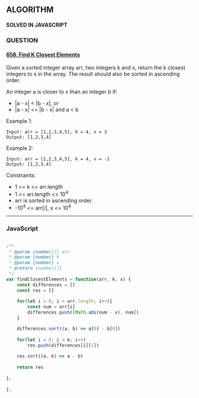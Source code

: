 ## ALGORITHM

#### SOLVED IN JAVASCRIPT
### QUESTION

#### [658. Find K Closest Elements](https://leetcode.com/problems/find-k-closest-elements/)

Given a sorted integer array arr, two integers k and x, return the k closest integers to x in the array. The result should also be sorted in ascending order.

An integer a is closer to x than an integer b if:

* |a - x| < |b - x|, or
* |a - x| == |b - x| and a < b


Example 1:

```
Input: arr = [1,2,3,4,5], k = 4, x = 3
Output: [1,2,3,4]
```

Example 2:

```
Input: arr = [1,2,3,4,5], k = 4, x = -1
Output: [1,2,3,4]
```

Constraints:

* 1 <= k <= arr.length
* 1 <= arr.length <= 10<sup>4</sup>
* arr is sorted in ascending order.
* -10<sup>4</sup> <= arr[i], x <= 10<sup>4</sup>

-----

### JavaScript

```js

/**
 * @param {number[]} arr
 * @param {number} k
 * @param {number} x
 * @return {number[]}
 */
var findClosestElements = function(arr, k, x) {
    const differences = []
    const res = []
    
    for(let i = 0; i < arr.length; i++){
        const num = arr[i]
        differences.push([Math.abs(num - x), num])
    }

    differences.sort((a, b) => a[0] - b[0])
    
    for(let i = 0; i < k; i++)
        res.push(differences[i][1])
    
    res.sort((a, b) => a - b)
    
    return res
    
};
    
};

```
